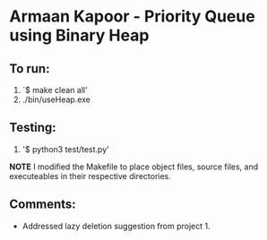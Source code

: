 # Armaan Kapoor - Priority Queue using Binary Heap

## To run:
1. `$ make clean all'
2. ./bin/useHeap.exe

## Testing:
1. '$ python3 test/test.py'

**NOTE** I modified the Makefile to place object files, source files, and executeables in their respective directories.

## Comments:
- Addressed lazy deletion suggestion from project 1.